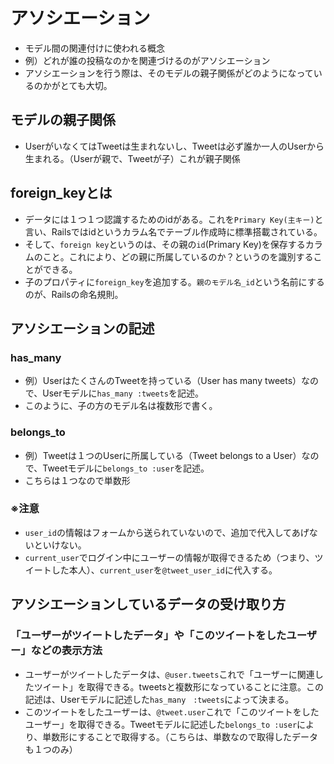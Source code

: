 # アソシエーション
- モデル間の関連付けに使われる概念
- 例）どれが誰の投稿なのかを関連づけるのがアソシエーション
- アソシエーションを行う際は、そのモデルの親子関係がどのようになっているのかがとても大切。

## モデルの親子関係
- UserがいなくてはTweetは生まれないし、Tweetは必ず誰か一人のUserから生まれる。（Userが親で、Tweetが子）これが親子関係

## foreign_keyとは
- データには１つ１つ認識するためのidがある。これを`Primary Key(主キー)`と言い、Railsではidというカラム名でテーブル作成時に標準搭載されている。
- そして、`foreign key`というのは、その親の`id`(Primary Key)を保存するカラムのこと。これにより、どの親に所属しているのか？というのを識別することができる。
- 子のプロパティに`foreign_key`を追加する。`親のモデル名_id`という名前にするのが、Railsの命名規則。

## アソシエーションの記述
### has_many
- 例）UserはたくさんのTweetを持っている（User has many tweets）なので、Userモデルに`has_many :tweets`を記述。
- このように、子の方のモデル名は複数形で書く。
### belongs_to
- 例）Tweetは１つのUserに所属している（Tweet belongs to a User）なので、Tweetモデルに`belongs_to :user`を記述。
- こちらは１つなので単数形
### ※注意
- `user_id`の情報はフォームから送られていないので、追加で代入してあげないといけない。
- `current_user`でログイン中にユーザーの情報が取得できるため（つまり、ツイートした本人）、`current_user`を`@tweet_user_id`に代入する。

## アソシエーションしているデータの受け取り方
### 「ユーザーがツイートしたデータ」や「このツイートをしたユーザー」などの表示方法
- ユーザーがツイートしたデータは、`@user.tweets`これで「ユーザーに関連したツイート」を取得できる。tweetsと複数形になっていることに注意。この記述は、Userモデルに記述した`has_many　:tweets`によって決まる。
- このツイートをしたユーザーは、`@tweet.user`これで「このツイートをしたユーザー」を取得できる。Tweetモデルに記述した`belongs_to :user`により、単数形にすることで取得する。（こちらは、単数なので取得したデータも１つのみ）
